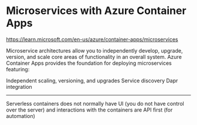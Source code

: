 # Microservices with Azure Container Apps

https://learn.microsoft.com/en-us/azure/container-apps/microservices

Microservice architectures allow you to independently develop, upgrade, version, and scale core areas of functionality in an overall system. Azure Container Apps provides the foundation for deploying microservices featuring:

Independent scaling, versioning, and upgrades
Service discovery
Dapr integration


***
Serverless containers does not normally have UI (you do not have control over the server) and interactions with the containers are API first (for automation)